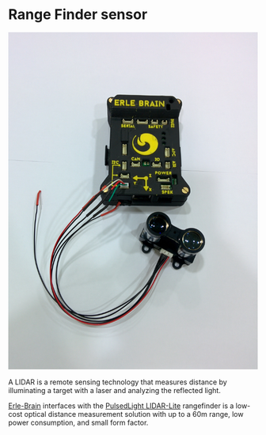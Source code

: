 # Range Finder sensor

![](../img/rangefinder.jpg)

A LIDAR is a remote sensing technology that measures distance by illuminating a target with a laser and analyzing the reflected light.  

[Erle-Brain](http://erlerobotics.com/blog/product/erle-brain/) interfaces with the [PulsedLight LIDAR-Lite](http://pulsedlight3d.com/) rangefinder is a low-cost optical distance measurement solution with up to a 60m range, low power consumption, and small form factor.